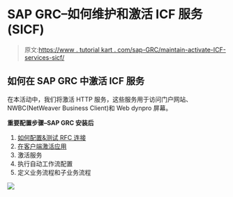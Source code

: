 # SAP GRC–如何维护和激活 ICF 服务(SICF)

> 原文:[https://www . tutorial kart . com/sap-GRC/maintain-activate-ICF-services-sicf/](https://www.tutorialkart.com/sap-grc/maintain-activate-icf-services-sicf/)

## 如何在 SAP GRC 中激活 ICF 服务

在本活动中，我们将激活 HTTP 服务，这些服务用于访问门户网站、NWBC(NetWeaver Business Client)和 Web dynpro 屏幕。

**重要配置步骤–SAP GRC 安装后**

1.  [如何配置&测试 RFC 连接](https://www.tutorialkart.com/sap-grc/how-to-configure-rfc-destination/)
2.  [在客户端激活应用](https://www.tutorialkart.com/sap-grc/activate-applications-in-client/)
3.  激活服务
4.  执行自动工作流配置
5.  定义业务流程和子业务流程

[![](../Images/925da31b32d6bc3827932f6c8afb11bb.png)](https://www.tutorialkart.com/)